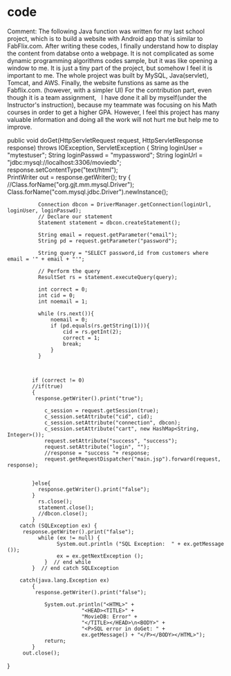 # code

Comment: The following Java function was written for my last school project, which is to build a website with Android app that is similar to FabFlix.com. After writing these codes, I finally understand how to display the content from databse onto a webpage. It is not complicated as some dynamic programming algorithms codes sample, but it was like opening a window to me. It is just a tiny part of the project, but somehow I feel it is important to me. The whole project was built by MySQL, Java(servlet), Tomcat, and AWS. Finally, the website funstions as same as the Fabflix.com. (however, with a simpler UI) For the contribution part, even though it is a team assignment,   I have done it all by myself(under the Instructor's instruction), because my teammate was focusing on his Math courses in order to get a higher GPA. However, I feel this project has many valuable information and doing all the work will not hurt me but help me to improve. 



public void doGet(HttpServletRequest request, HttpServletResponse response)
        throws IOException, ServletException
    {
        String loginUser = "mytestuser";
        String loginPasswd = "mypassword";
        String loginUrl = "jdbc:mysql://localhost:3306/moviedb";
        response.setContentType("text/html");   
        PrintWriter out = response.getWriter();
        try
           {
              //Class.forName("org.gjt.mm.mysql.Driver");
              Class.forName("com.mysql.jdbc.Driver").newInstance();

              Connection dbcon = DriverManager.getConnection(loginUrl, loginUser, loginPasswd);
              // Declare our statement
              Statement statement = dbcon.createStatement();

              String email = request.getParameter("email");
              String pd = request.getParameter("password");
	      
              String query = "SELECT password,id from customers where email = '" + email + "'";

              // Perform the query
              ResultSet rs = statement.executeQuery(query);
              
              int correct = 0;
              int cid = 0;
              int noemail = 1;
              
              while (rs.next()){
            	  noemail = 0;
                  if (pd.equals(rs.getString(1))){
                	  cid = rs.getInt(2);
                      correct = 1;
                      break;
                  }
              }
              
            
             
      		if (correct != 0)
    		//if(true)
            {    
   			 response.getWriter().print("true");

    			c_session = request.getSession(true);
    			c_session.setAttribute("cid", cid);
    			c_session.setAttribute("connection", dbcon);
    			c_session.setAttribute("cart", new HashMap<String, Integer>());
    			request.setAttribute("success", "success");
    			request.setAttribute("login", "");
    			//response = "success "+ response;
    			request.getRequestDispatcher("main.jsp").forward(request, response);
    			
    			
    		}else{
       		  response.getWriter().print("false");
    		}
              rs.close();
              statement.close();
              //dbcon.close();
            }
        catch (SQLException ex) {
   		 response.getWriter().print("false");
              while (ex != null) {
                    System.out.println ("SQL Exception:  " + ex.getMessage ());
                    ex = ex.getNextException ();
                }  // end while
            }  // end catch SQLException

        catch(java.lang.Exception ex)
            {
			 response.getWriter().print("false");

                System.out.println("<HTML>" +
                            "<HEAD><TITLE>" +
                            "MovieDB: Error" +
                            "</TITLE></HEAD>\n<BODY>" +
                            "<P>SQL error in doGet: " +
                            ex.getMessage() + "</P></BODY></HTML>");
                return;
            }
         out.close();
}

